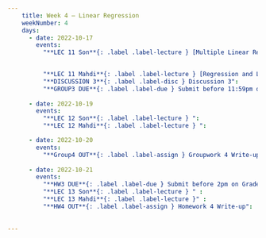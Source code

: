 ```yaml
---
    title: Week 4 – Linear Regression
    weekNumber: 4
    days:
      - date: 2022-10-17
        events:
          "**LEC 11 Son**{: .label .label-lecture } [Multiple Linear Regression and Feature Engineering](resources/lecture/lec011_son.pdf)": 
            

          "**LEC 11 Mahdi**{: .label .label-lecture } [Regression and Linear Algebra](resources/lecture/lec011_mahdi.pdf), [Code](https://datahub.ucsd.edu/user/msoleymani/notebooks/dsc40a-2021-fa/lectures/lec08/lec08.ipynb)":
          "**DISCUSSION 3**{: .label .label-disc } Discussion 3":
          "**GROUP3 DUE**{: .label .label-due } Submit before 11:59pm on Gradescope" : 
          
      - date: 2022-10-19
        events:
          "**LEC 12 Son**{: .label .label-lecture } ":
          "**LEC 12 Mahdi**{: .label .label-lecture } ": 

      - date: 2022-10-20
        events:
          "**Group4 OUT**{: .label .label-assign } Groupwork 4 Write-up":
      
      - date: 2022-10-21
        events:
          "**HW3 DUE**{: .label .label-due } Submit before 2pm on Gradescope" :
          "**LEC 13 Son**{: .label .label-lecture } " :
          "**LEC 13 Mahdi**{: .label .label-lecture }" : 
          "**HW4 OUT**{: .label .label-assign } Homework 4 Write-up":
          
            
---
```

